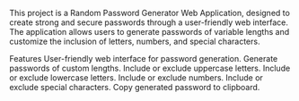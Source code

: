 This project is a Random Password Generator Web Application, designed to create strong and secure passwords through a user-friendly web interface. The application allows users to generate passwords of variable lengths and customize the inclusion of letters, numbers, and special characters.

Features
User-friendly web interface for password generation.
Generate passwords of custom lengths.
Include or exclude uppercase letters.
Include or exclude lowercase letters.
Include or exclude numbers.
Include or exclude special characters.
Copy generated password to clipboard.
